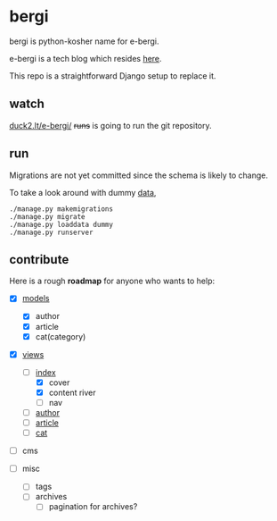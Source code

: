 # bergi

bergi is python-kosher name for e-bergi.

e-bergi is a tech blog which resides [here](http://e-bergi.com).

This repo is a straightforward Django setup to replace it.

## watch

[duck2.lt/e-bergi/](http://duck2.lt/e-bergi/) ~~runs~~ is going to run the git repository.

## run

Migrations are not yet committed since the schema is likely to change.

To take a look around with dummy [data](_bergi/fixtures/dummy.json),

```
./manage.py makemigrations
./manage.py migrate
./manage.py loaddata dummy
./manage.py runserver
```

## contribute

Here is a rough **roadmap** for anyone who wants to help:

- [x] [models](_bergi/models.py)
	- [x] author
	- [x] article
	- [x] cat(category)

- [x] [views](_bergi/views.py)
	- [ ] [index](_bergi/templates/index.html)
		- [x] cover
		- [x] content river
		- [ ] nav
	- [ ] [author](_bergi/templates/author.html)
	- [ ] [article](_bergi/templates/article.html)
	- [ ] [cat](_bergi/templates/cat.html)

- [ ] cms

- [ ] misc
	- [ ] tags
	- [ ] archives
		- [ ] pagination for archives?
